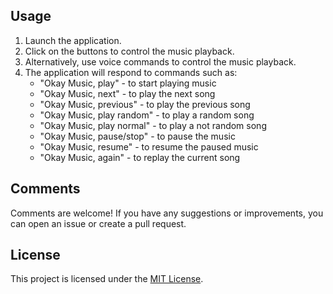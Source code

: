 ## Usage

1. Launch the application.
2. Click on the buttons to control the music playback.
3. Alternatively, use voice commands to control the music playback.
4. The application will respond to commands such as:
   - "Okay Music, play" - to start playing music
   - "Okay Music, next" - to play the next song
   - "Okay Music, previous" - to play the previous song
   - "Okay Music, play random" - to play a random song
   - "Okay Music, play normal" - to play a not random song
   - "Okay Music, pause/stop" - to pause the music
   - "Okay Music, resume" - to resume the paused music
   - "Okay Music, again" - to replay the current song

## Comments

Comments are welcome! If you have any suggestions or improvements, you can open an issue or create a pull request.

## License

This project is licensed under the [MIT License](LICENSE).

